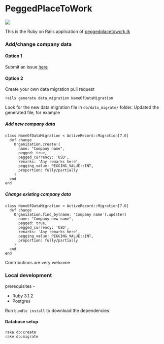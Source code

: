 # PeggedPlaceToWork

![](https://raw.githubusercontent.com/dilumn/peggedplacetowork/master/app/assets/images/logo.png)

This is the Ruby on Rails application of [peggedplacetowork.lk](https://peggedplacetowork.lk/)

### Add/change company data
#### Option 1
Submit an issue [here](https://github.com/dilumn/peggedplacetowork/issues/new)

#### Option 2
Create your own data migration pull request

```
rails generate data_migration NameOfDataMigration
```
Look for the new data migration file in `db/data_migrate/` folder.
Updated the generated file, for example
##### Add new company data

```
class NameOfDataMigration < ActiveRecord::Migration[7.0]
  def change
    Organization.create!(
      name: "Company name",
      pegged: true,
      pegged_currency: 'USD',
      remarks: 'Any remarks here',
      pegging_value: PEGGING_VALUE::INT,
      proportion: fully/partially
    )
  end
end
```

##### Change existing company data

```
class NameOfDataMigration < ActiveRecord::Migration[7.0]
  def change
    Organization.find_by(name: 'Company name').update!(
      name: "Company new name",
      pegged: true,
      pegged_currency: 'USD',
      remarks: 'Any remarks here',
      pegging_value: PEGGING_VALUE::INT,
      proportion: fully/partially
    )
  end
end
```

Contributions are very welcome

### Local development
prerequisites -
- Ruby 3.1.2
- Postgres

Run `bundle install` to download the dependencies

#### Database setup
```
rake db:create
rake db:migrate
```
